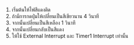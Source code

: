 1. เริ่มต้นให้ไฟสีแดงติด
2. ถ้ามีการกดปุ่มให้เปลี่ยนเป็นสีเขียวนาน 4 วินาที
3. จากนั้นเปลี่ยนเป็นสีเหลือง 1 วินาที
4. จากนั้นเปลี่ยนกลับเป็นสีแดง
5. ให้ใช้ External Interrupt และ Timer1 Interrupt เท่านั้น

